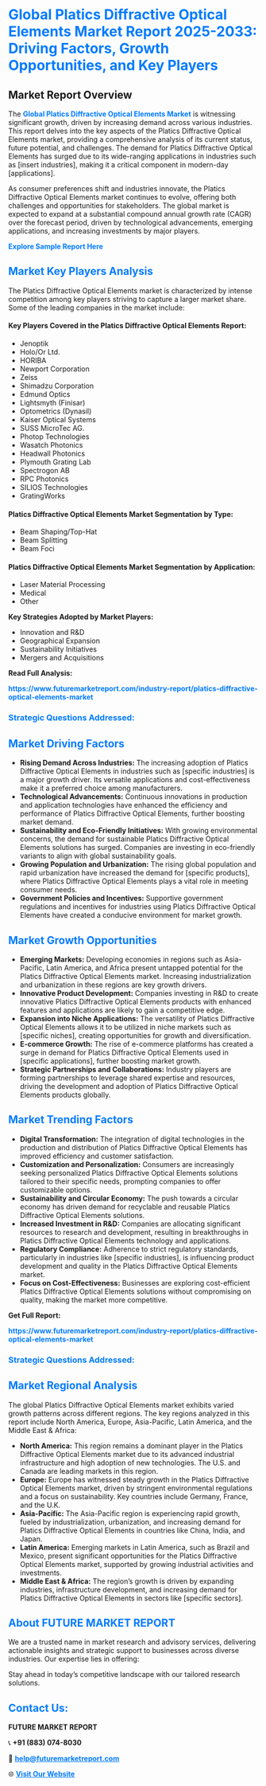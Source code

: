 <h1 style="color: #007BFF;">Global Platics Diffractive Optical Elements Market Report 2025-2033: Driving Factors, Growth Opportunities, and Key Players</h1>

<section id="overview">
<h2>Market Report Overview</h2>
<p>The <a href="https://www.futuremarketreport.com/industry-report/platics-diffractive-optical-elements-market" style="color: #007BFF; text-decoration: none;"><strong>Global Platics Diffractive Optical Elements Market</strong></a> is witnessing significant growth, driven by increasing demand across various industries. This report delves into the key aspects of the Platics Diffractive Optical Elements market, providing a comprehensive analysis of its current status, future potential, and challenges. The demand for Platics Diffractive Optical Elements has surged due to its wide-ranging applications in industries such as [insert industries], making it a critical component in modern-day [applications].</p>
<p>As consumer preferences shift and industries innovate, the Platics Diffractive Optical Elements market continues to evolve, offering both challenges and opportunities for stakeholders. The global market is expected to expand at a substantial compound annual growth rate (CAGR) over the forecast period, driven by technological advancements, emerging applications, and increasing investments by major players.</p>
</section>

<section id="overview">
<p><a href="https://www.futuremarketreport.com/request-sample/reportId=42890" style="color: #007BFF; text-decoration: none;"><strong>Explore Sample Report Here</strong></a></p>
</section>

<section id="key-players">
<h2 style="color: #007BFF;">Market Key Players Analysis</h2>
<p>The Platics Diffractive Optical Elements market is characterized by intense competition among key players striving to capture a larger market share. Some of the leading companies in the market include:</p>
<h4>Key Players Covered in the Platics Diffractive Optical Elements Report:</h4>
<ul><li>Jenoptik</li><li>Holo/Or Ltd.</li><li>HORIBA</li><li>Newport Corporation</li><li>Zeiss</li><li>Shimadzu Corporation</li><li>Edmund Optics</li><li>Lightsmyth (Finisar)</li><li>Optometrics (Dynasil)</li><li>Kaiser Optical Systems</li><li>SUSS MicroTec AG.</li><li>Photop Technologies</li><li>Wasatch Photonics</li><li>Headwall Photonics</li><li>Plymouth Grating Lab</li><li>Spectrogon AB</li><li>RPC Photonics</li><li>SILIOS Technologies</li><li>GratingWorks</li></ul>
<h4>Platics Diffractive Optical Elements Market Segmentation by Type:</h4>
<ul><li>Beam Shaping/Top-Hat</li><li>Beam Splitting</li><li>Beam Foci</li></ul>

<h4>Platics Diffractive Optical Elements Market Segmentation by Application:</h4>
<ul><li>Laser Material Processing</li><li>Medical</li><li>Other</li></ul>
<p><strong>Key Strategies Adopted by Market Players:</strong></p>
<ul>
<li>Innovation and R&D</li>
<li>Geographical Expansion</li>
<li>Sustainability Initiatives</li>
<li>Mergers and Acquisitions</li>
</ul>
</section>

<section>
<p><strong>Read Full Analysis: </strong></p><a href="https://www.futuremarketreport.com/industry-report/platics-diffractive-optical-elements-market" style="color: #007BFF; text-decoration: none;"><strong>https://www.futuremarketreport.com/industry-report/platics-diffractive-optical-elements-market</strong></a>
<h3 style="color: #007BFF;">Strategic Questions Addressed:</h3>
</section>

<section id="driving-factors">
<h2 style="color: #007BFF;">Market Driving Factors</h2>
<ul>
<li><strong>Rising Demand Across Industries:</strong> The increasing adoption of Platics Diffractive Optical Elements in industries such as [specific industries] is a major growth driver. Its versatile applications and cost-effectiveness make it a preferred choice among manufacturers.</li>
<li><strong>Technological Advancements:</strong> Continuous innovations in production and application technologies have enhanced the efficiency and performance of Platics Diffractive Optical Elements, further boosting market demand.</li>
<li><strong>Sustainability and Eco-Friendly Initiatives:</strong> With growing environmental concerns, the demand for sustainable Platics Diffractive Optical Elements solutions has surged. Companies are investing in eco-friendly variants to align with global sustainability goals.</li>
<li><strong>Growing Population and Urbanization:</strong> The rising global population and rapid urbanization have increased the demand for [specific products], where Platics Diffractive Optical Elements plays a vital role in meeting consumer needs.</li>
<li><strong>Government Policies and Incentives:</strong> Supportive government regulations and incentives for industries using Platics Diffractive Optical Elements have created a conducive environment for market growth.</li>
</ul>
</section>

<section id="growth-opportunities">
<h2 style="color: #007BFF;">Market Growth Opportunities</h2>
<ul>
<li><strong>Emerging Markets:</strong> Developing economies in regions such as Asia-Pacific, Latin America, and Africa present untapped potential for the Platics Diffractive Optical Elements market. Increasing industrialization and urbanization in these regions are key growth drivers.</li>
<li><strong>Innovative Product Development:</strong> Companies investing in R&D to create innovative Platics Diffractive Optical Elements products with enhanced features and applications are likely to gain a competitive edge.</li>
<li><strong>Expansion into Niche Applications:</strong> The versatility of Platics Diffractive Optical Elements allows it to be utilized in niche markets such as [specific niches], creating opportunities for growth and diversification.</li>
<li><strong>E-commerce Growth:</strong> The rise of e-commerce platforms has created a surge in demand for Platics Diffractive Optical Elements used in [specific applications], further boosting market growth.</li>
<li><strong>Strategic Partnerships and Collaborations:</strong> Industry players are forming partnerships to leverage shared expertise and resources, driving the development and adoption of Platics Diffractive Optical Elements products globally.</li>
</ul>
</section>

<section id="trending-factors">
<h2 style="color: #007BFF;">Market Trending Factors</h2>
<ul>
<li><strong>Digital Transformation:</strong> The integration of digital technologies in the production and distribution of Platics Diffractive Optical Elements has improved efficiency and customer satisfaction.</li>
<li><strong>Customization and Personalization:</strong> Consumers are increasingly seeking personalized Platics Diffractive Optical Elements solutions tailored to their specific needs, prompting companies to offer customizable options.</li>
<li><strong>Sustainability and Circular Economy:</strong> The push towards a circular economy has driven demand for recyclable and reusable Platics Diffractive Optical Elements solutions.</li>
<li><strong>Increased Investment in R&D:</strong> Companies are allocating significant resources to research and development, resulting in breakthroughs in Platics Diffractive Optical Elements technology and applications.</li>
<li><strong>Regulatory Compliance:</strong> Adherence to strict regulatory standards, particularly in industries like [specific industries], is influencing product development and quality in the Platics Diffractive Optical Elements market.</li>
<li><strong>Focus on Cost-Effectiveness:</strong> Businesses are exploring cost-efficient Platics Diffractive Optical Elements solutions without compromising on quality, making the market more competitive.</li>
</ul>
</section>

<section>
<p><strong>Get Full Report: </strong></p><a href="https://www.futuremarketreport.com/industry-report/platics-diffractive-optical-elements-market" style="color: #007BFF; text-decoration: none;"><strong>https://www.futuremarketreport.com/industry-report/platics-diffractive-optical-elements-market</strong></a>
<h3 style="color: #007BFF;">Strategic Questions Addressed:</h3>
</section>


<section id="regional-analysis">
<h2 style="color: #007BFF;">Market Regional Analysis</h2>
<p>The global Platics Diffractive Optical Elements market exhibits varied growth patterns across different regions. The key regions analyzed in this report include North America, Europe, Asia-Pacific, Latin America, and the Middle East & Africa:</p>
<ul>
<li><strong>North America:</strong> This region remains a dominant player in the Platics Diffractive Optical Elements market due to its advanced industrial infrastructure and high adoption of new technologies. The U.S. and Canada are leading markets in this region.</li>
<li><strong>Europe:</strong> Europe has witnessed steady growth in the Platics Diffractive Optical Elements market, driven by stringent environmental regulations and a focus on sustainability. Key countries include Germany, France, and the U.K.</li>
<li><strong>Asia-Pacific:</strong> The Asia-Pacific region is experiencing rapid growth, fueled by industrialization, urbanization, and increasing demand for Platics Diffractive Optical Elements in countries like China, India, and Japan.</li>
<li><strong>Latin America:</strong> Emerging markets in Latin America, such as Brazil and Mexico, present significant opportunities for the Platics Diffractive Optical Elements market, supported by growing industrial activities and investments.</li>
<li><strong>Middle East & Africa:</strong> The region’s growth is driven by expanding industries, infrastructure development, and increasing demand for Platics Diffractive Optical Elements in sectors like [specific sectors].</li>
</ul>
</section>

<footer>
<h2 style="color: #007BFF;">About FUTURE MARKET REPORT</h2>
<p>We are a trusted name in market research and advisory services, delivering actionable insights and strategic support to businesses across diverse industries. Our expertise lies in offering:</p>

<p>Stay ahead in today’s competitive landscape with our tailored research solutions.</p>

<h2 style="color: #007BFF;">Contact Us:</h2>
<p><strong>FUTURE MARKET REPORT</strong></p>
<p>📞 <strong>+91 (883) 074-8030</strong></p>
<p>📧 <strong><a href="mailto:help@futuremarketreport.com" style="color: #007BFF;">help@futuremarketreport.com</a></strong></p>
<p>🌐 <strong><a href="https://www.futuremarketreport.com/" style="color: #007BFF;">Visit Our Website</a></strong></p>
</footer>